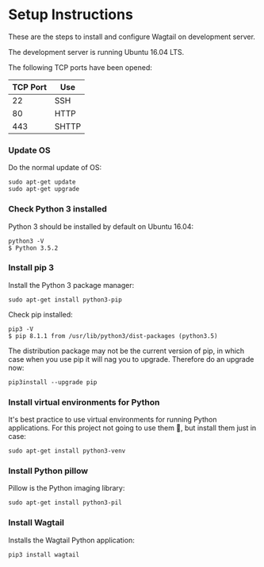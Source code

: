 # Setup Instructions
These are the steps to install and configure Wagtail on development server.

The development server is running Ubuntu 16.04 LTS.

The following TCP ports have been opened:

| TCP Port | Use   |
|----------|-------|
| 22       | SSH   |
| 80       | HTTP  |
| 443      | SHTTP |

### Update OS
Do the normal update of OS:
```
sudo apt-get update
sudo apt-get upgrade
```
### Check Python 3 installed
Python 3 should be installed by default on Ubuntu 16.04:
```
python3 -V
$ Python 3.5.2
```
### Install pip 3
Install the Python 3 package manager:
```
sudo apt-get install python3-pip
```
Check pip installed:
```
pip3 -V
$ pip 8.1.1 from /usr/lib/python3/dist-packages (python3.5)
```
The distribution package may not be the current version of pip, in which case when you use pip it will nag you to upgrade. Therefore do an upgrade now:
```
pip3install --upgrade pip
```
### Install virtual environments for Python
It's best practice to use virtual environments for running Python applications. For this project not going to use them :pray:, but install them just in case:
```
sudo apt-get install python3-venv
```
### Install Python pillow
Pillow is the Python imaging library:
```
sudo apt-get install python3-pil
```
### Install Wagtail
Installs the Wagtail Python application:
```
pip3 install wagtail
```
